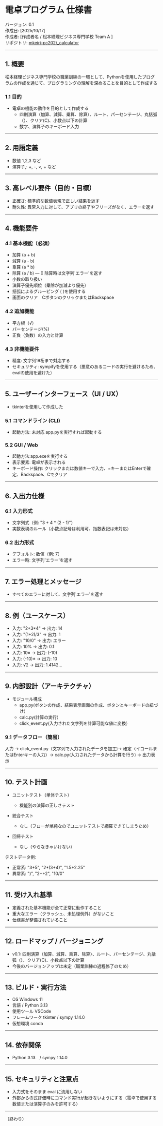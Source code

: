 # 電卓プログラム 仕様書

バージョン: 0.1  
作成日: [2025/10/17]  
作成者: [作成者名 / 松本経理ビジネス専門学校 Team A ]  
リポジトリ: [mkeiri-pc202/_calculator](https://github.com/mkeiri-pc202/_calculator)

---

## 1. 概要
松本経理ビジネス専門学校の職業訓練の一環として、Pythonを使用したプログラムの作成を通じて、プログラミングの理解を深めることを目的として作成する

### 1.1 目的
- 電卓の機能の動作を目的として作成する
  - 四則演算（加算、減算、乗算、除算）、ルート、パーセンテージ、丸括弧（）、クリア(C)、小数点以下の計算
  - 数字、演算子のキーボード入力

---

## 2. 用語定義
- 数値 1,2,3 など
- 演算子,: +, -, ×, ÷ など

---

## 3. 高レベル要件（目的・目標）
- 正確さ: 標準的な数値表現で正しい結果を返す
- 耐久性: 異常入力に対して、アプリの終了やフリーズがなく、エラーを返す

---

## 4. 機能要件

### 4.1 基本機能（必須）
- 加算 (a + b)
- 減算 (a - b)
- 乗算 (a * b)
- 除算 (a / b) — 0 除算時は文字列'エラー'を返す
- 小数の取り扱い
- 演算子優先順位（乗除が加減より優先）
- 括弧によるグルーピング ( )を使用する
- 画面のクリア　CボタンのクリックまたはBackspace

### 4.2 追加機能
- 平方根（√）
- パーセンテージ(%)
- 正負（負数）の入力と計算

### 4.3 非機能要件
- 精度: 文字列19桁まで対応する
- セキュリティ: sympifyを使用する（悪意のあるコードの実行を避けるため、evalの使用を避けた）

---

## 5. ユーザーインターフェース（UI / UX）
- tkinterを使用して作成した

### 5.1 コマンドライン (CLI)
- 起動方法: 未対応
  app.pyを実行すれば起動する

### 5.2 GUI / Web
- 起動方法:app.exeを実行する
- 表示要素: 電卓が表示される
- キーボード操作: クリックまたは数値キーで入力、=キーまたはEnterで確定、Backspace、Cでクリア

---

## 6. 入出力仕様

### 6.1 入力形式
- 文字列式（例: "3 + 4 * (2 - 1)"）
- 実数表現のルール（小数点記号は利用可、指数表記は未対応）

### 6.2 出力形式
- デフォルト: 数値（例: 7）
- エラー時: 文字列'エラー'を返す

---

## 7. エラー処理とメッセージ
- すべてのエラーに対して、文字列'エラー'を返す

---

## 8. 例（ユースケース）
- 入力: "2+3*4" → 出力: 14
- 入力: "(1+2)/3" → 出力: 1
- 入力: "10/0" → 出力: エラー
- 入力: 10%  → 出力: 0.1
- 入力: 10±  → 出力: (-10)
- 入力: (-10)± → 出力: 10
- 入力: √2 → 出力: 1.4142...

---

## 9. 内部設計（アーキテクチャ）
- モジュール構成
  - app.py(ボタンの作成、結果表示画面の作成、ボタンとキーボードの紐づけ）
  - calc.py(計算の実行）
  - click_event.py(入力された文字列を計算可能な値に変換）

### 9.1 データフロー（簡易）
入力 → click_event.py（文字列で入力されたデータを加工)→ 確定（イコールまたはEnterキーの入力）→ calc.py(入力されたデータから計算を行う) → 出力表示

---

## 10. テスト計画
- ユニットテスト（単体テスト）
  - 機能別の演算の正しさテスト
  　
 
- 統合テスト
  - なし（フローが単純なのでユニットテストで網羅できてしまうため）
    
- 回帰テスト
  - なし（やらなきゃいけない）

テストデータ例:
- 正常系: "3+5", "2*(3+4)", "1.5+2.25"
- 異常系: ")", "2++2", "10/0"

---

## 11. 受け入れ基準
- 定義された基本機能が全て正常に動作すること
- 重大なエラー（クラッシュ、未処理例外）がないこと
- 仕様書が整備されていること

---

## 12. ロードマップ / バージョニング
- v0.1: 四則演算（加算、減算、乗算、除算）、ルート、パーセンテージ、丸括弧（）、クリア(C)、小数点以下の計算
- 今後のバージョンアップは未定（職業訓練の過程修了のため）
---

## 13. ビルド・実行方法
- OS	Windows 11
- 言語 / Python 3.13
- 使用ツール	VSCode
- フレームワーク	tkinter / sympy 1.14.0
- 仮想環境	conda

---

## 14. 依存関係
- Python 3.13　/ sympy 1.14.0 

---

## 15. セキュリティと注意点
- 入力式をそのまま eval に流用しない
- 外部からの式評価時にコマンド実行が起きないようにする（電卓で使用する数値または演算子のみを許可する）

---

（終わり）
